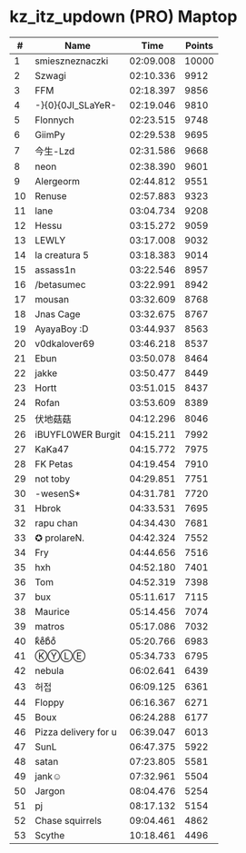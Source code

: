 # kz_itz_updown (PRO) Maptop

|  # | Name | Time | Points |
|-------------- | -------------- | -------------- | -------------- | 
| 1 | smieszneznaczki | 02:09.008 | 10000 | 
| 2 | Szwagi | 02:10.336 | 9912 | 
| 3 | FFM | 02:18.397 | 9856 | 
| 4 | -}{0}{0JI_SLaYeR- | 02:19.046 | 9810 | 
| 5 | Flonnych | 02:23.515 | 9748 | 
| 6 | GiimPy | 02:29.538 | 9695 | 
| 7 | 今生-Lzd | 02:31.586 | 9668 | 
| 8 | neon | 02:38.390 | 9601 | 
| 9 | Alergeorm | 02:44.812 | 9551 | 
| 10 | Renuse | 02:57.883 | 9323 | 
| 11 | lane | 03:04.734 | 9208 | 
| 12 | Hessu | 03:15.272 | 9059 | 
| 13 | LEWLY | 03:17.008 | 9032 | 
| 14 | la creatura 5 | 03:18.383 | 9014 | 
| 15 | assass1n | 03:22.546 | 8957 | 
| 16 | /betasumec | 03:22.991 | 8942 | 
| 17 | mousan | 03:32.609 | 8768 | 
| 18 | Jnas Cage | 03:32.675 | 8767 | 
| 19 | AyayaBoy :D | 03:44.937 | 8563 | 
| 20 | v0dkalover69 | 03:46.218 | 8537 | 
| 21 | Ebun | 03:50.078 | 8464 | 
| 22 | jakke | 03:50.477 | 8449 | 
| 23 | Hortt | 03:51.015 | 8437 | 
| 24 | Rofan | 03:53.609 | 8389 | 
| 25 | 伏地菇菇 | 04:12.296 | 8046 | 
| 26 | iBUYFL0WER Burgit | 04:15.211 | 7992 | 
| 27 | KaKa47 | 04:15.772 | 7975 | 
| 28 | FK Petas | 04:19.454 | 7910 | 
| 29 | not toby | 04:29.851 | 7751 | 
| 30 | -wesenS* | 04:31.781 | 7720 | 
| 31 | Hbrok | 04:33.531 | 7695 | 
| 32 | rapu chan | 04:34.430 | 7681 | 
| 33 | ✪ prolareN. | 04:42.324 | 7552 | 
| 34 | Fry | 04:44.656 | 7516 | 
| 35 | hxh | 04:52.180 | 7401 | 
| 36 | Tom | 04:52.319 | 7398 | 
| 37 | bux | 05:11.617 | 7115 | 
| 38 | Maurice | 05:14.456 | 7074 | 
| 39 | matros | 05:17.086 | 7032 | 
| 40 | kͦeͦbͦoͦ | 05:20.766 | 6983 | 
| 41 | ⓀⓎⓁⒺ | 05:34.733 | 6795 | 
| 42 | nebula | 06:02.641 | 6439 | 
| 43 | 허접 | 06:09.125 | 6361 | 
| 44 | Floppy | 06:16.367 | 6271 | 
| 45 | Boux | 06:24.288 | 6177 | 
| 46 | Pizza delivery for u | 06:39.047 | 6013 | 
| 47 | SunL | 06:47.375 | 5922 | 
| 48 | satan | 07:23.805 | 5581 | 
| 49 | jank☺ | 07:32.961 | 5504 | 
| 50 | Jargon | 08:04.476 | 5254 | 
| 51 | pj | 08:17.132 | 5154 | 
| 52 | Chase squirrels | 09:04.461 | 4862 | 
| 53 | Scythe | 10:18.461 | 4496 | 

